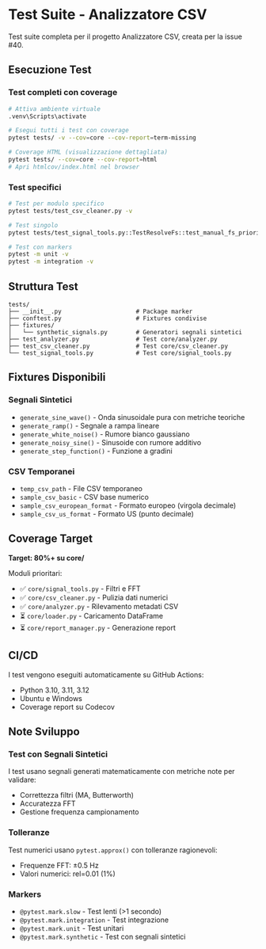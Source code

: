 # Test Suite - Analizzatore CSV

Test suite completa per il progetto Analizzatore CSV, creata per la issue #40.

## Esecuzione Test

### Test completi con coverage
```bash
# Attiva ambiente virtuale
.venv\Scripts\activate

# Esegui tutti i test con coverage
pytest tests/ -v --cov=core --cov-report=term-missing

# Coverage HTML (visualizzazione dettagliata)
pytest tests/ --cov=core --cov-report=html
# Apri htmlcov/index.html nel browser
```

### Test specifici
```bash
# Test per modulo specifico
pytest tests/test_csv_cleaner.py -v

# Test singolo
pytest tests/test_signal_tools.py::TestResolveFs::test_manual_fs_priority -v

# Test con markers
pytest -m unit -v
pytest -m integration -v
```

## Struttura Test

```
tests/
├── __init__.py                     # Package marker
├── conftest.py                     # Fixtures condivise
├── fixtures/
│   └── synthetic_signals.py        # Generatori segnali sintetici
├── test_analyzer.py                # Test core/analyzer.py
├── test_csv_cleaner.py             # Test core/csv_cleaner.py
└── test_signal_tools.py            # Test core/signal_tools.py
```

## Fixtures Disponibili

### Segnali Sintetici
- `generate_sine_wave()` - Onda sinusoidale pura con metriche teoriche
- `generate_ramp()` - Segnale a rampa lineare
- `generate_white_noise()` - Rumore bianco gaussiano
- `generate_noisy_sine()` - Sinusoide con rumore additivo
- `generate_step_function()` - Funzione a gradini

### CSV Temporanei
- `temp_csv_path` - File CSV temporaneo
- `sample_csv_basic` - CSV base numerico
- `sample_csv_european_format` - Formato europeo (virgola decimale)
- `sample_csv_us_format` - Formato US (punto decimale)

## Coverage Target

**Target: 80%+ su core/**

Moduli prioritari:
- ✅ `core/signal_tools.py` - Filtri e FFT
- ✅ `core/csv_cleaner.py` - Pulizia dati numerici
- ✅ `core/analyzer.py` - Rilevamento metadati CSV
- ⏳ `core/loader.py` - Caricamento DataFrame
- ⏳ `core/report_manager.py` - Generazione report

## CI/CD

I test vengono eseguiti automaticamente su GitHub Actions:
- Python 3.10, 3.11, 3.12
- Ubuntu e Windows
- Coverage report su Codecov

## Note Sviluppo

### Test con Segnali Sintetici
I test usano segnali generati matematicamente con metriche note per validare:
- Correttezza filtri (MA, Butterworth)
- Accuratezza FFT
- Gestione frequenza campionamento

### Tolleranze
Test numerici usano `pytest.approx()` con tolleranze ragionevoli:
- Frequenze FFT: ±0.5 Hz
- Valori numerici: rel=0.01 (1%)

### Markers
- `@pytest.mark.slow` - Test lenti (>1 secondo)
- `@pytest.mark.integration` - Test integrazione
- `@pytest.mark.unit` - Test unitari
- `@pytest.mark.synthetic` - Test con segnali sintetici
